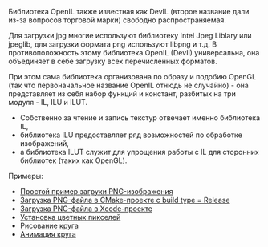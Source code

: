 Библиотека OpenIL также известная как DevIL (второе название дали из-за вопросов торговой марки) свободно распространяемая.

Для загрузки jpg многие используют библиотеку Intel Jpeg Liblary или jpeglib, для загрузки формата png используют libpng и т.д. В противоположность этому библиотека OpenIL (DevIl) универсальна, она объединяет в себе загрузку всех перечисленных форматов.

При этом сама библиотека организована по образу и подобию OpenGL (так что первоначальное название OpenIL отнюдь не случайно) - она представляет из себя набор функций и констант, разбитых на три модуля - IL, ILU и ILUT.

- Собственно за чтение и запись текстур отвечает именно библиотека IL,
- библиотека ILU предоставляет ряд возможностей по обработке изображений,
- а библиотека ILUT служит для упрощения работы с IL для сторонних библиотек (таких как OpenGL).

Примеры:

- [Простой пример загруки PNG-изображения](simple-load)
- [Загрузка PNG-файла в CMake-проекте с build type = Release](examples-devil/cmake-release)
- [Загрузка PNG-файла в Xcode-проекте](LoadPNG)
- [Установка цветных пикселей](draw-colors)
- [Рисование круга](draw-circle)
- [Анимация круга](circle-animation-gif)

